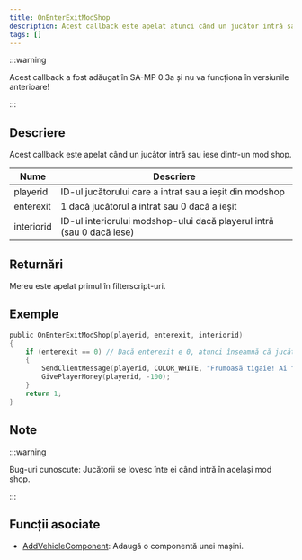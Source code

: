 ```yaml
---
title: OnEnterExitModShop
description: Acest callback este apelat atunci când un jucâtor intră sau iese dintr-un mod shop.
tags: []
---
```


:::warning

Acest callback a fost adăugat în SA-MP 0.3a și nu va funcționa în versiunile anterioare!

:::

## Descriere

Acest callback este apelat când un jucâtor intră sau iese dintr-un mod shop.

| Nume       | Descriere                                                             |
| ---------- | --------------------------------------------------------------------- |
| playerid   | ID-ul jucătorului care a intrat sau a ieșit din modshop               |
| enterexit  | 1 dacă jucătorul a intrat sau 0 dacă a ieșit                          |
| interiorid | ID-ul interiorului modshop-ului dacă playerul intră (sau 0 dacă iese) |

## Returnări

Mereu este apelat primul în filterscript-uri.

## Exemple

```c
public OnEnterExitModShop(playerid, enterexit, interiorid)
{
    if (enterexit == 0) // Dacă enterexit e 0, atunci înseamnă că jucătorul iese
    {
        SendClientMessage(playerid, COLOR_WHITE, "Frumoasă tigaie! Ai fost taxat cu $100.");
        GivePlayerMoney(playerid, -100);
    }
    return 1;
}
```

## Note

:::warning

Bug-uri cunoscute: Jucătorii se lovesc înte ei când intră în același mod shop.

:::

## Funcții asociate

- [AddVehicleComponent](../functions/AddVehicleComponent.md): Adaugă o componentă unei mașini.
